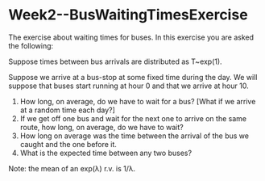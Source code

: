 # Week2--BusWaitingTimesExercise
The exercise about waiting times for buses. In this exercise you are asked the following:

Suppose times between bus arrivals are distributed as T~exp(1).

Suppose we arrive at a bus-stop at some fixed time during the day. We will suppose that buses start running at hour 0 and that we arrive at hour 10. 

1. How long, on average, do we have to wait for a bus? [What if we arrive at a random time each day?] 
2. If we get off one bus and wait for the next one to arrive on the same route, how long, on average, do we have to wait? 
3. How long on average was the time between the arrival of the bus we caught and the one before it.
4. What is the expected time between any two buses? 

Note: the mean of an exp(λ) r.v. is 1/λ.
